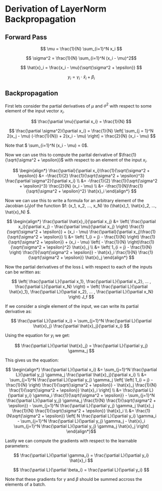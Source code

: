 # Derivation of LayerNorm Backpropagation 

## Forward Pass 

$$ \mu = \frac{1}{N} \sum_{i=1}^N x_i $$

$$ \sigma^2 =  \frac{1}{N}  \sum_{i=1}^N (x_i - \mu)^2$$

$$ \hat{x}_i = \frac{x_i - \mu}{\sqrt{\sigma^2 + \epsilon}} $$

$$ y_i = \gamma_i \cdot \hat{x}_i + \beta_i $$ 


## Backpropagation

First lets consider the partial derivatives of $\mu$ and $\sigma^2$ with respect to some element of the input vector $x_i$.

$$ \frac{\partial \mu}{\partial x_i} = \frac{1}{N} $$ 

$$ \frac{\partial \sigma^2}{\partial x_i} = \frac{1}{N} \left[ \sum_{j = 1}^N 2(x_j - \mu) (-\frac{1}{N}) + 2(x_i - \mu) \right] = \frac{2}{N} (x_i - \mu) $$

Note that $ \sum_{i=1}^N (x_i - \mu) = 0$. 

Now we can use this to compute the parital derivative of $\frac{1}{\sqrt{\sigma^2 + \epsilon}}$ with respect to an element of the input $x_i$.

$$ \begin{align*} 
  \frac{\partial}{\partial x_i}\frac{1}{\sqrt{\sigma^2 + \epsilon}} &= -\frac{1}{2} \frac{1}{\sqrt{\sigma^2 + \epsilon}^3} \frac{\partial \sigma^2}{\partial x_i} \\
  &= -\frac{1}{2} \frac{1}{\sqrt{\sigma^2 + \epsilon}^3} \frac{2}{N} (x_i - \mu) \\
  &= -\frac{1}{N}\frac{1}{\sqrt{\sigma^2 + \epsilon}^2} \hat{x}_i 
\end{align*} $$

Now we can use this to write a formula for an arbitrary element of the Jacobian ($J_f$)of the function $f: (x_1, x_2, ..., x_N) \to (\hat{x}_1, \hat{x}_2, ..., \hat{x}_N) $. 

$$ \begin{align*} 
  \frac{\partial \hat{x}_i}{\partial x_j} &= \left( \frac{\partial x_i}{\partial x_j} - \frac{\partial \mu}{\partial x_j} \right) \frac{1}{\sqrt{\sigma^2 + \epsilon}} + (x_i - \mu) \frac{\partial}{\partial x_j}\frac{1}{\sqrt{\sigma^2 + \epsilon}} \\
  &= \left( 1_{i = j} - \frac{1}{N} \right) \frac{1}{\sqrt{\sigma^2 + \epsilon}} + (x_i - \mu) \left( - \frac{1}{N} \right)\frac{1}{\sqrt{\sigma^2 + \epsilon}^2} \hat{x}_j \\ 
  &= \left( 1_{i = j} - \frac{1}{N} \right) \frac{1}{\sqrt{\sigma^2 + \epsilon}} - \hat{x}_i \frac{1}{N} \frac{1}{\sqrt{\sigma^2 + \epsilon}} \hat{x}_j
\end{align*} $$

Now the partial derivatives of the loss $L$ with respect to each of the inputs can be written as:

$$ \left( \frac{\partial L}{\partial x_1}, \frac{\partial L}{\partial x_2}, ... , \frac{\partial L}{\partial x_N} \right) = \left( \frac{\partial L}{\partial \hat{x}_1}, \frac{\partial L}{\partial x_2}, ... , \frac{\partial L}{\partial x_N} \right) J_f $$ 

If we consider a single element of the input, we can write its partial derivative as:

$$ \frac{\partial L}{\partial x_i} = \sum_{j=1}^N \frac{\partial L}{\partial \hat{x}_j} \frac{\partial \hat{x}_j}{\partial x_i} $$

Using the equation for $y_i$ we get:

$$ \frac{\partial L}{\partial \hat{x}_j} = \frac{\partial L}{\partial y_j} \gamma_j $$ 

This gives us the equation:

$$ \begin{align*} 
  \frac{\partial L}{\partial x_i} &= \sum_{j=1}^N \frac{\partial L}{\partial y_j} \gamma_j \frac{\partial \hat{x}_j}{\partial x_i} \\
  &= \sum_{j=1}^N \frac{\partial L}{\partial y_j} \gamma_j \left[ \left( 1_{i = j} - \frac{1}{N} \right) \frac{1}{\sqrt{\sigma^2 + \epsilon}} - \hat{x}_j \frac{1}{N} \frac{1}{\sqrt{\sigma^2 + \epsilon}} \hat{x}_i \right] \\
  &= \frac{\partial L}{\partial y_i} \gamma_i \frac{1}{\sqrt{\sigma^2 + \epsilon}} - \sum_{j=1}^N \frac{\partial L}{\partial y_j} \gamma_j \frac{1}{N} \frac{1}{\sqrt{\sigma^2 + \epsilon}} - \sum_{j=1}^N \frac{\partial L}{\partial y_j} \gamma_j \hat{x}_j \frac{1}{N} \frac{1}{\sqrt{\sigma^2 + \epsilon}} \hat{x}_i \\ 
  &= \frac{1}{N\sqrt{\sigma^2 + \epsilon}} \left[ N \frac{\partial L}{\partial y_i} \gamma_i - \sum_{j=1}^N \frac{\partial L}{\partial y_j} \gamma_j - \hat{x}_i \sum_{j=1}^N \frac{\partial L}{\partial y_j} \gamma_j \hat{x}_j \right]
\end{align*}$$

Lastly we can compute the gradients with respect to the learnable parameters:

$$ \frac{\partial L}{\partial \gamma_i} = \frac{\partial L}{\partial y_i} \hat{x}_i $$ 

$$ \frac{\partial L}{\partial \beta_i} = \frac{\partial L}{\partial y_i} $$

Note that these gradients for $\gamma$ and $\beta$ should be summed accross the elements of a batch. 